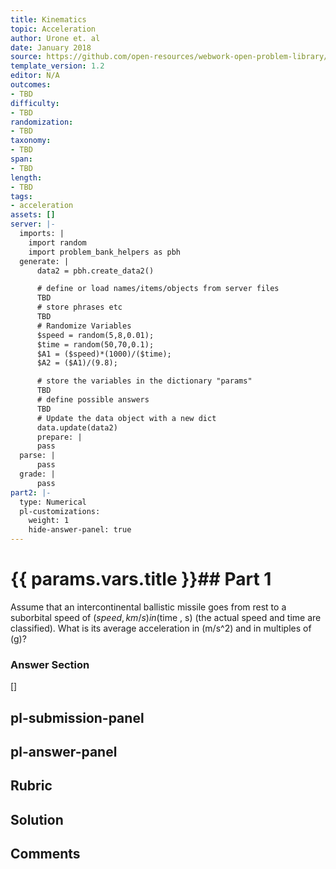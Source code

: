```yaml
---
title: Kinematics
topic: Acceleration
author: Urone et. al
date: January 2018
source: https://github.com/open-resources/webwork-open-problem-library/tree/master/Contrib/BrockPhysics/College_Physics_Urone/2.Kinematics/NU_U17-2-04-004.pg
template_version: 1.2
editor: N/A
outcomes:
- TBD
difficulty:
- TBD
randomization:
- TBD
taxonomy:
- TBD
span:
- TBD
length:
- TBD
tags:
- acceleration
assets: []
server: |-
  imports: |
    import random
    import problem_bank_helpers as pbh
  generate: |
      data2 = pbh.create_data2()

      # define or load names/items/objects from server files
      TBD
      # store phrases etc
      TBD
      # Randomize Variables
      $speed = random(5,8,0.01);
      $time = random(50,70,0.1);
      $A1 = ($speed)*(1000)/($time);
      $A2 = ($A1)/(9.8);

      # store the variables in the dictionary "params"
      TBD
      # define possible answers
      TBD
      # Update the data object with a new dict
      data.update(data2)
      prepare: |
      pass
  parse: |
      pass
  grade: |
      pass
part2: |-
  type: Numerical
  pl-customizations:
    weight: 1
    hide-answer-panel: true
---
```


# {{ params.vars.title }}## Part 1 
Assume that an intercontinental ballistic missile goes from rest to a suborbital speed of ($speed , km/s) in ($time , s) (the actual speed and time are classified). What is its average acceleration in (m/s^2) and in multiples of (g)? 


### Answer Section 
[]

## pl-submission-panel 


## pl-answer-panel 


## Rubric 


## Solution 


## Comments 


